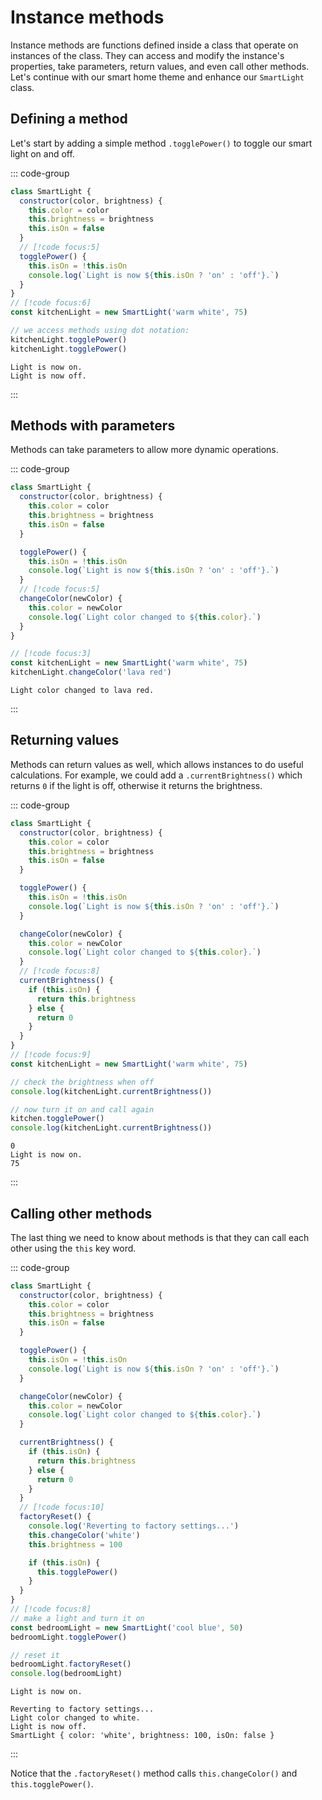 # Instance methods

Instance methods are functions defined inside a class that operate on instances
of the class. They can access and modify the instance's properties, take
parameters, return values, and even call other methods. Let's continue with our
smart home theme and enhance our `SmartLight` class.

## Defining a method

Let's start by adding a simple method `.togglePower()` to toggle our smart light
on and off.

::: code-group

```js
class SmartLight {
  constructor(color, brightness) {
    this.color = color
    this.brightness = brightness
    this.isOn = false
  }
  // [!code focus:5]
  togglePower() {
    this.isOn = !this.isOn
    console.log(`Light is now ${this.isOn ? 'on' : 'off'}.`)
  }
}
// [!code focus:6]
const kitchenLight = new SmartLight('warm white', 75)

// we access methods using dot notation:
kitchenLight.togglePower()
kitchenLight.togglePower()
```

```console [output]
Light is now on.
Light is now off.
```

:::

## Methods with parameters

Methods can take parameters to allow more dynamic operations.

::: code-group

```js
class SmartLight {
  constructor(color, brightness) {
    this.color = color
    this.brightness = brightness
    this.isOn = false
  }

  togglePower() {
    this.isOn = !this.isOn
    console.log(`Light is now ${this.isOn ? 'on' : 'off'}.`)
  }
  // [!code focus:5]
  changeColor(newColor) {
    this.color = newColor
    console.log(`Light color changed to ${this.color}.`)
  }
}

// [!code focus:3]
const kitchenLight = new SmartLight('warm white', 75)
kitchenLight.changeColor('lava red')
```

```console [output]
Light color changed to lava red.
```

:::

## Returning values

Methods can return values as well, which allows instances to do useful
calculations. For example, we could add a `.currentBrightness()` which returns
`0` if the light is off, otherwise it returns the brightness.

::: code-group

```js
class SmartLight {
  constructor(color, brightness) {
    this.color = color
    this.brightness = brightness
    this.isOn = false
  }

  togglePower() {
    this.isOn = !this.isOn
    console.log(`Light is now ${this.isOn ? 'on' : 'off'}.`)
  }

  changeColor(newColor) {
    this.color = newColor
    console.log(`Light color changed to ${this.color}.`)
  }
  // [!code focus:8]
  currentBrightness() {
    if (this.isOn) {
      return this.brightness
    } else {
      return 0
    }
  }
}
// [!code focus:9]
const kitchenLight = new SmartLight('warm white', 75)

// check the brightness when off
console.log(kitchenLight.currentBrightness())

// now turn it on and call again
kitchen.togglePower()
console.log(kitchenLight.currentBrightness())
```

```console [output]
0
Light is now on.
75
```

:::

## Calling other methods

The last thing we need to know about methods is that they can call each other
using the `this` key word.

::: code-group

```js
class SmartLight {
  constructor(color, brightness) {
    this.color = color
    this.brightness = brightness
    this.isOn = false
  }

  togglePower() {
    this.isOn = !this.isOn
    console.log(`Light is now ${this.isOn ? 'on' : 'off'}.`)
  }

  changeColor(newColor) {
    this.color = newColor
    console.log(`Light color changed to ${this.color}.`)
  }

  currentBrightness() {
    if (this.isOn) {
      return this.brightness
    } else {
      return 0
    }
  }
  // [!code focus:10]
  factoryReset() {
    console.log('Reverting to factory settings...')
    this.changeColor('white')
    this.brightness = 100

    if (this.isOn) {
      this.togglePower()
    }
  }
}
// [!code focus:8]
// make a light and turn it on
const bedroomLight = new SmartLight('cool blue', 50)
bedroomLight.togglePower()

// reset it
bedroomLight.factoryReset()
console.log(bedroomLight)
```

```console [output]
Light is now on.

Reverting to factory settings...
Light color changed to white.
Light is now off.
SmartLight { color: 'white', brightness: 100, isOn: false }
```

:::

Notice that the `.factoryReset()` method calls `this.changeColor()` and
`this.togglePower()`.
